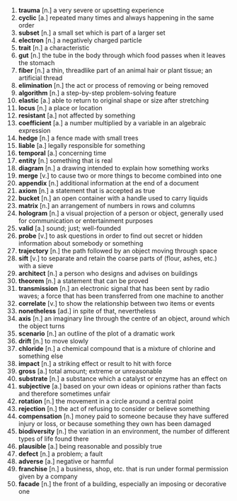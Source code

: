 1.  **trauma** [n.] a very severe or upsetting experience
2.  **cyclic** [a.] repeated many times and always happening in the same order
3.  **subset** [n.] a small set which is part of a larger set
4.  **electron** [n.] a negatively charged particle
5.  **trait** [n.] a characteristic
6.  **gut** [n.] the tube in the body through which food passes when it leaves the stomach
7.  **fiber** [n.] a thin, threadlike part of an animal hair or plant tissue; an artificial thread
8.  **elimination** [n.] the act or process of removing or being removed
9.  **algorithm** [n.] a step-by-step problem-solving feature
10.  **elastic** [a.] able to return to original shape or size after stretching
11.  **locus** [n.] a place or location
12.  **resistant** [a.] not affected by something
13.  **coefficient** [a.] a number multiplied by a variable in an algebraic expression
14.  **hedge** [n.] a fence made with small trees
15.  **liable** [a.] legally responsible for something
16.  **temporal** [a.] concerning time
17.  **entity** [n.] something that is real
18.  **diagram** [n.] a drawing intended to explain how something works
19.  **merge** [v.] to cause two or more things to become combined into one
20.  **appendix** [n.] additional information at the end of a document
21.  **axiom** [n.] a statement that is accepted as true
22.  **bucket** [n.] an open container with a handle used to carry liquids
23.  **matrix** [n.] an arrangement of numbers in rows and columns
24.  **hologram** [n.] a visual projection of a person or object, generally used for communication or entertainment purposes
25.  **valid** [a.] sound; just; well-founded
26.  **probe** [v.] to ask questions in order to find out secret or hidden information about somebody or something
27.  **trajectory** [n.] the path followed by an object moving through space
28.  **sift** [v.] to separate and retain the coarse parts of (flour, ashes, etc.) with a sieve
29.  **architect** [n.] a person who designs and advises on buildings
30.  **theorem** [n.] a statement that can be proved
31.  **transmission** [n.] an electronic signal that has been sent by radio waves; a force that has been transferred from one machine to another
32.  **correlate** [v.] to show the relationship between two items or events
33.  **nonetheless** [ad.] in spite of that, nevertheless
34.  **axis** [n.] an imaginary line through the centre of an object, around which the object turns
35.  **scenario** [n.] an outline of the plot of a dramatic work
36.  **drift** [n.] to move slowly
37.  **chloride** [n.] a chemical compound that is a mixture of chlorine and something else
38.  **impact** [n.] a striking effect or result to hit with force
39.  **gross** [a.] total amount; extreme or unreasonable
40.  **substrate** [n.] a substance which a catalyst or enzyme has an effect on
41.  **subjective** [a.] based on your own ideas or opinions rather than facts and therefore sometimes unfair
42.  **rotation** [n.] the movement in a circle around a central point
43.  **rejection** [n.] the act of refusing to consider or believe something
44.  **compensation** [n.] money paid to someone because they have suffered injury or loss, or because something they own has been damaged
45.  **biodiversity** [n.] the variation in an environment, the number of different types of life found there
46.  **plausible** [a.] being reasonable and possibly true
47.  **defect** [n.] a problem; a fault
48.  **adverse** [a.] negative or harmful
49.  **franchise** [n.] a business, shop, etc. that is run under formal permission given by a company
50.  **facade** [n.] the front of a building, especially an imposing or decorative one